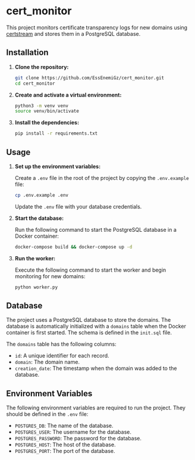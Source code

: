 # cert_monitor

This project monitors certificate transparency logs for new domains using [certstream](https://github.com/CaliDog/certstream-server) and stores them in a PostgreSQL database.

## Installation

1. **Clone the repository:**

   ```bash
   git clone https://github.com/EssEnemiGz/cert_monitor.git
   cd cert_monitor
   ```

2. **Create and activate a virtual environment:**

   ```bash
   python3 -m venv venv
   source venv/bin/activate
   ```

3. **Install the dependencies:**

   ```bash
   pip install -r requirements.txt
   ```

## Usage

1. **Set up the environment variables:**

   Create a `.env` file in the root of the project by copying the `.env.example` file:

   ```bash
   cp .env.example .env
   ```

   Update the `.env` file with your database credentials.

2. **Start the database:**

   Run the following command to start the PostgreSQL database in a Docker container:

   ```bash
   docker-compose build && docker-compose up -d
   ```

3. **Run the worker:**

   Execute the following command to start the worker and begin monitoring for new domains:

   ```bash
   python worker.py
   ```

## Database

The project uses a PostgreSQL database to store the domains. The database is automatically initialized with a `domains` table when the Docker container is first started. The schema is defined in the `init.sql` file.

The `domains` table has the following columns:

- `id`: A unique identifier for each record.
- `domain`: The domain name.
- `creation_date`: The timestamp when the domain was added to the database.

## Environment Variables

The following environment variables are required to run the project. They should be defined in the `.env` file:

- `POSTGRES_DB`: The name of the database.
- `POSTGRES_USER`: The username for the database.
- `POSTGRES_PASSWORD`: The password for the database.
- `POSTGRES_HOST`: The host of the database.
- `POSTGRES_PORT`: The port of the database.

